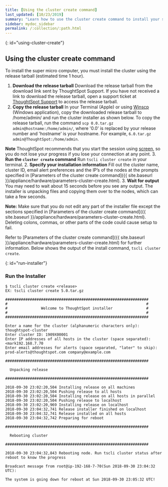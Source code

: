 ```yaml
---
title: [Using the cluster create command]
last_updated: [10/23/2019]
summary: "Learn how to use the cluster create command to install your super micro computer."
sidebar: mydoc_sidebar
permalink: /:collection/:path.html
---
```

{: id="using-cluster-create"}
## Using the cluster create command
To install the super micro computer, you must install the cluster using the release tarball (estimated time 1 hour).
1. **Download the release tarball** Download the release tarball from the download link sent by ThoughtSpot Support. If you have not received a link to download the release tarball, open a support ticket at [ThoughtSpot Support](https://support.thoughtspot.com) to access the release tarball.  
2.  **Copy the release tarball** In your Terminal (Apple) or using [Winscp](https://winscp.net/eng/index.php) (Windows application), copy the downloaded release tarball to /home/admin/ and run the cluster installer as shown below. To copy the release tarball, run the command `scp 0.0.tar.gz admin@hostname:/home/admin/`, where '0.0' is replaced by your release number and 'hostname' is your hostname. For example, `6.0.tar.gz admin@ThoughtSpot:/home/admin`.  

**Note** ThoughtSpot recommends that you start the session using [screen](https://linux.die.net/man/1/screen), so you do not lose your progress if you lose your connection at any point.
3. **Run the `cluster create` command** Run `tscli cluster create` in your terminal.
2. **Specify your installation information** Fill out the cluster name, cluster ID, email alert preferences and the IP’s of the nodes at the prompts specified in [Parameters of the cluster create command]({{ site.baseurl }}/appliance/hardware/parameters-cluster-create.html).
3. **Wait for output** You may need to wait about 15 seconds before you see any output. The installer is unpacking files and copying them over to the nodes, which can take a few seconds.

**Note:** Make sure that you do not edit any part of the installer file except the sections specified in [Parameters of the cluster create command]({{ site.baseurl }}/appliance/hardware/parameters-cluster-create.html). Deleting colons, commas, or other parts of the code could cause setup to fail.

Refer to [Parameters of the cluster create command]({{ site.baseurl }}/appliance/hardware/parameters-cluster-create.html) for further information. Below shows the output of the install command, `tscli cluster create`.

{: id="run-installer"}

### Run the Installer
```
$ tscli cluster create <release>   
EX: tscli cluster create 5.0.tar.gz

################################################################
#                                                              #
#               Welcome to ThoughtSpot installer               #
#                                                              #
################################################################

Enter a name for the cluster (alphanumeric characters only): thoughtspot-cluster  
Enter cluster ID: 1909X00001  
Enter IP addresses of all hosts in the cluster (space separated):
<mark192.168.7.70  
Enter email addresses for alerts (space separated, "later" to skip): prod-alerts@thoughtspot.com company@example.com

################################################################

  Unpacking release

################################################################

2018-09-30 23:02:20,504 Installing release on all machines  
2018-09-30 23:02:20,504 Pushing release to all hosts  
2018-09-30 23:02:20,504 Installing release on all hosts in parallel  
2018-09-30 23:02:20,504 Pushing release to localhost  
2018-09-30 23:02:20,969 Installing release on localhost  
2018-09-30 23:04:32,741 Release installer finished on localhost  
2018-09-30 23:04:32,741 Release installed on all hosts  
2018-09-30 23:04:32,742 Preparing for reboot

################################################################

  Rebooting cluster

################################################################

2018-09-30 23:04:32,843 Rebooting node. Run tscli cluster status after reboot to know the progress

Broadcast message from root@ip-192-168-7-70(Sun 2018-09-30 23:04:32 UTC):

The system is going down for reboot at Sun 2018-09-30 23:05:32 UTC!
```
